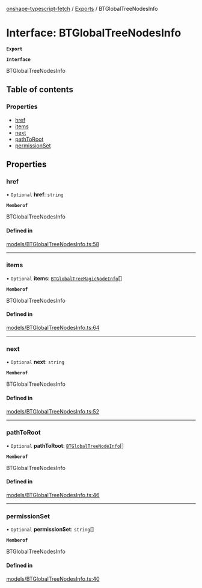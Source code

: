 [onshape-typescript-fetch](../README.md) / [Exports](../modules.md) / BTGlobalTreeNodesInfo

# Interface: BTGlobalTreeNodesInfo

**`Export`**

**`Interface`**

BTGlobalTreeNodesInfo

## Table of contents

### Properties

- [href](BTGlobalTreeNodesInfo.md#href)
- [items](BTGlobalTreeNodesInfo.md#items)
- [next](BTGlobalTreeNodesInfo.md#next)
- [pathToRoot](BTGlobalTreeNodesInfo.md#pathtoroot)
- [permissionSet](BTGlobalTreeNodesInfo.md#permissionset)

## Properties

### href

• `Optional` **href**: `string`

**`Memberof`**

BTGlobalTreeNodesInfo

#### Defined in

[models/BTGlobalTreeNodesInfo.ts:58](https://github.com/toebes/onshape-typescript-fetch/blob/3e11ae1/models/BTGlobalTreeNodesInfo.ts#L58)

___

### items

• `Optional` **items**: [`BTGlobalTreeMagicNodeInfo`](BTGlobalTreeMagicNodeInfo.md)[]

**`Memberof`**

BTGlobalTreeNodesInfo

#### Defined in

[models/BTGlobalTreeNodesInfo.ts:64](https://github.com/toebes/onshape-typescript-fetch/blob/3e11ae1/models/BTGlobalTreeNodesInfo.ts#L64)

___

### next

• `Optional` **next**: `string`

**`Memberof`**

BTGlobalTreeNodesInfo

#### Defined in

[models/BTGlobalTreeNodesInfo.ts:52](https://github.com/toebes/onshape-typescript-fetch/blob/3e11ae1/models/BTGlobalTreeNodesInfo.ts#L52)

___

### pathToRoot

• `Optional` **pathToRoot**: [`BTGlobalTreeNodeInfo`](BTGlobalTreeNodeInfo.md)[]

**`Memberof`**

BTGlobalTreeNodesInfo

#### Defined in

[models/BTGlobalTreeNodesInfo.ts:46](https://github.com/toebes/onshape-typescript-fetch/blob/3e11ae1/models/BTGlobalTreeNodesInfo.ts#L46)

___

### permissionSet

• `Optional` **permissionSet**: `string`[]

**`Memberof`**

BTGlobalTreeNodesInfo

#### Defined in

[models/BTGlobalTreeNodesInfo.ts:40](https://github.com/toebes/onshape-typescript-fetch/blob/3e11ae1/models/BTGlobalTreeNodesInfo.ts#L40)
